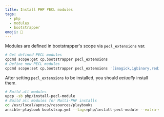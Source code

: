 ```yaml
---
title: Install PHP PECL modules
tags:
  - php
  - modules
  - bootstrapper
emoji: 🐘
---
```


Modules are defined in bootstrapper's scope via `pecl_extensions` var.

```bash
# Get defined PECL modules
cpcmd scope:get cp.bootstrapper pecl_extensions
# Define new PECL modules
cpcmd scope:set cp.bootstrapper pecl_extensions '[imagick,igbinary,redis,memcached]'
```

After setting `pecl_extensions` to be installed, you should *actually* install them.

```bash
# Build all modules
upcp -sb php/install-pecl-module
# Build all modules for Multi-PHP installs
cd /usr/local/apnscp/resources/playbooks
ansible-playbook bootstrap.yml --tags=php/install-pecl-module --extra-vars=php_version=7.4 --extra-vars=multiphp_build=true
```